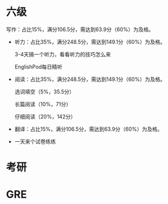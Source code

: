 # 六级
​​写作​​：占比15%，满分106.5分，需达到63.9分（60%）为及格。

* ​​听力​​：占比35%，满分248.5分，需达到149.1分（60%）为及格。

    3-4天搞一个听力，看看听力的技巧怎么来

    EnglishPod每日精听

* ​​阅读​​：占比35%，满分248.5分，需达到149.1分（60%）为及格。

    选词填空（5%，35.5分）

    长篇阅读（10%，71分）

    仔细阅读（20%，142分）

* ​​翻译​​：占比15%，满分106.5分，需达到63.9分（60%）为及格。

* 一天来个试卷练练

# 考研

# GRE
